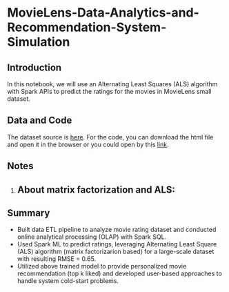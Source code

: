 # MovieLens-Data-Analytics-and-Recommendation-System-Simulation

## Introduction
In this notebook, we will use an Alternating Least Squares (ALS) algorithm with Spark APIs to predict the ratings for the movies in MovieLens small dataset.

## Data and Code
The dataset source is [here](https://grouplens.org/datasets/movielens/latest/). For the code, you can download the html file and open it in the browser or you could open by this [link](https://databricks-prod-cloudfront.cloud.databricks.com/public/4027ec902e239c93eaaa8714f173bcfc/1772353219017266/1167986716657297/105392983207357/latest.html).

## Notes
1. About matrix factorization and ALS:
   -

## Summary
- Built data ETL pipeline to analyze movie rating dataset and conducted online analytical processing (OLAP) with Spark SQL.
- Used Spark ML to predict ratings, leveraging Alternating Least Square (ALS) algorithm (matrix factorizarion based) for a large-scale dataset with resulting RMSE = 0.65.
- Utilized above trained model to provide personalized movie recommendation (top k liked) and developed user-based approaches to handle system cold-start problems. 
